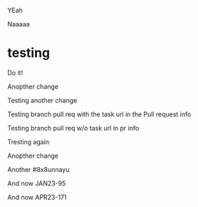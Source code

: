 YEah

Naaaaa

# testing
Do it!

Anopther change

Testing another change


Testing branch pull req with the task url in the Pull request info

Testing branch pull req w/o task url in pr info

Tresting again

Anopther change

Another #8x8unnayu


And now JAN23-95

And now APR23-171
